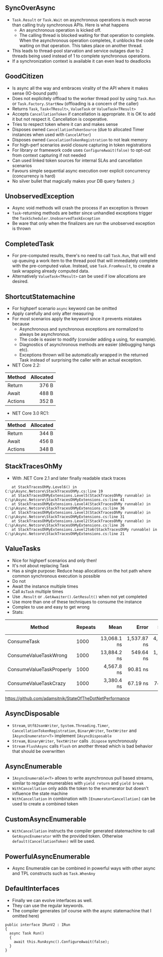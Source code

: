 ## SyncOverAsync

- `Task.Result` or `Task.Wait` on asynchronous operations is much worse than calling truly synchronous APIs. Here is what happens
  - An asynchronous operation is kicked off. 
  - The calling thread is blocked waiting for that operation to complete.
  When the asynchronous operation completes, it unblocks the code waiting on that operation. This takes place on another thread.
- This leads to thread-pool starvation and service outages due to 2 threads being used instead of 1 to complete synchronous operations.
- If a synchronization context is available it can even lead to deadlocks

## GoodCitizen

- Is async all the way and embraces virality of the API where it makes sense (IO-bound path)
- Does not explicitely offload to the worker thread pool by using `Task.Run` or `Task.Factory.StartNew` (offloading is a concern of the caller)
- Returns `Task`, `Task<TResult>`, `ValueTask` or `ValueTask<TResult>`
- Accepts `CancellationToken` if cancellation is appropriate. It is OK to add it but not respect it. Cancellation is cooperative.
- Tries to respect token where it can and makes sense
- Disposes owned `CancellationTokenSource` (due to allocated Timer instances when used with `CancelAfter`)
- Disposes owned `CancelationTokenRegistration` to not leak memory
- For high-perf scenarios avoid closure capturing in token registrations
- For library or framework code uses `ConfigureAwait(false)` to opt-out from context capturing if not needed
- Can used linked token sources for internal SLAs and cancellation scenarios
- Favours simple sequential async execution over explicit concurrency (concurrency is hard)
- No silver bullet that magically makes your DB query fasters ;)

## UnobservedException

- Async void methods will crash the process if an exception is thrown
- `Task`-returning methods are better since unhandled exceptions trigger the `TaskScheduler.UnobservedTaskException`
- Be ware that only when the finalizers are run the unobserved exception is thrown

## CompletedTask

- For pre-computed results, there's no need to call `Task.Run`, that will end up queuing a work item to the thread pool that will immediately complete with the pre-computed value. Instead, use `Task.FromResult`, to create a task wrapping already computed data.
- Alternatively `ValueTask<TResult>` can be used if low allocations are desired.

## ShortcutStatemachine

- For highperf scenario `async` keyword can be omitted
- Apply carefully and only after measuring
- For most scenarios apply the keyword since it prevents mistakes because
  - Asynchronous and synchronous exceptions are normalized to always be asynchronous.
  - The code is easier to modify (consider adding a using, for example).
  - Diagnostics of asynchronous methods are easier (debugging hangs etc).
  - Exceptions thrown will be automatically wrapped in the returned Task instead of surprising the caller with an actual exception.
- NET Core 2.2:

|  Method | Allocated |
|-------- |----------:|
|  Return |     376 B |
|  Await  |     488 B |
| Actions |     352 B |

- NET Core 3.0 RC1:

|  Method | Allocated |
|-------- |----------:|
|  Return |     344 B |
|  Await  |     456 B |
| Actions |     348 B |


## StackTracesOhMy

- With .NET Core 2.1 and later finally readable stack traces
```
   at StackTracesOhMy.Level6() in C:\p\Async.Netcore\StackTracesOhMy.cs:line 19
   at StackTracesOhMyExtensions.Level5(StackTracesOhMy runnable) in C:\p\Async.Netcore\StackTracesOhMyExtensions.cs:line 41
   at StackTracesOhMyExtensions.Level4(StackTracesOhMy runnable) in C:\p\Async.Netcore\StackTracesOhMyExtensions.cs:line 36
   at StackTracesOhMyExtensions.Level3(StackTracesOhMy runnable) in C:\p\Async.Netcore\StackTracesOhMyExtensions.cs:line 31
   at StackTracesOhMyExtensions.Level2(StackTracesOhMy runnable) in C:\p\Async.Netcore\StackTracesOhMyExtensions.cs:line 26
   at StackTracesOhMyExtensions.Level2to6(StackTracesOhMy runnable) in C:\p\Async.Netcore\StackTracesOhMyExtensions.cs:line 21
```

## ValueTasks

- Nice for highperf scenarios and only then!
- It's not about replacing Task
- Has a single purpose: Reduce heap allocations on the hot path where common synchronous execution is possible
- Do not
 - Await the instance multiple times
 - Call `AsTask` multiple times
 - Use `.Result` or `.GetAwaiter().GetResult()` when not yet completed
 - Use more than one of these techniques to consume the instance
- Complex to use and easy to get wrong
- Stats:

|                   Method | Repeats |        Mean |       Error |      StdDev |      Median | Ratio | RatioSD |   Gen 0 | Gen 1 | Gen 2 | Allocated |
|------------------------- |-------- |------------:|------------:|------------:|------------:|------:|--------:|--------:|------:|------:|----------:|
|              ConsumeTask |    1000 | 13,068.1 ns | 1,537.87 ns | 4,437.11 ns | 10,850.4 ns |  3.08 |    0.95 | 17.2119 |     - |     - |   72072 B |
|    ConsumeValueTaskWrong |    1000 | 13,884.2 ns |   549.64 ns | 1,523.06 ns | 13,473.2 ns |  3.11 |    0.50 |       - |     - |     - |         - |
| ConsumeValueTaskProperly |    1000 |  4,567.8 ns |    90.81 ns |   133.11 ns |  4,543.2 ns |  1.00 |    0.00 |       - |     - |     - |         - |
|    ConsumeValueTaskCrazy |    1000 |  3,380.4 ns |    67.19 ns |    74.69 ns |  3,371.6 ns |  0.74 |    0.03 |       - |     - |     - |         - |     

https://github.com/adamsitnik/StateOfTheDotNetPerformance        

## AsyncDisposable

- `Stream`, `Utf8JsonWriter`, `System.Threading.Timer`, `CancellationTokenRegistration`, `BinaryWriter`, `TextWriter` and `IAsyncEnumerator<T>` implement `IAsyncDisposable`
- `Stream`, `BinaryWriter`, `TextWriter`  calls `.Dispose` synchronously
- `Stream` `FlushAsync` calls `Flush` on another thread which is bad behavior that should be overwritten

## AsyncEnumerable

- `IAsyncEnumerable<T>` allows to write asynchronous pull based streams, similar to regular enumerables with `yield return` and `yield break`
- `WithCancellation` only adds the token to the enumerator but doesn't influence the state machine
- `WithCancellation` in combination with `[EnumeratorCancellation]` can be used to create a combined token

## CustomAsyncEnumerable

- `WithCancellation` instructs the compiler generated statemachine to call `GetAsyncEnumerator` with the provided token. Otherwise `default(CancellationToken)` will be used.

## PowerfulAsyncEnumerable

- Async Enumerable can be combined in powerful ways with other async and TPL constructs such as `Task.WhenAny`

## DefaultInterfaces

- Finally we can evolve interfaces as well.
- They can use the regular keywords.
- The compiler generates (of course with the async statemachine that I omitted here)
```
public interface IRunV2 : IRun
{
  async Task Run()
  {
    await this.RunAsync().ConfigureAwait(false);
  }
}
```

